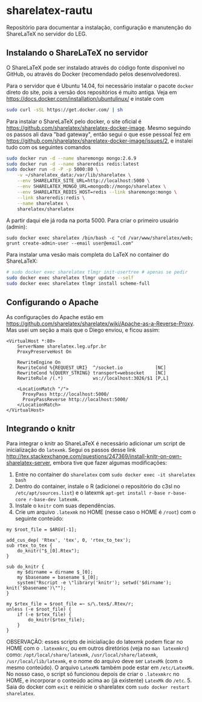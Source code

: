 # sharelatex-rautu

Repositório para documentar a instalação, configuração e manutenção do
ShareLaTeX no servidor do LEG. 

## Instalando o ShareLaTeX no servidor

O ShareLaTeX pode ser instalado através do código fonte disponível no
GitHub, ou através do Docker (recomendado pelos desenvolvedores).

Para o servidor que é Ubuntu 14.04, foi necessário instalar o pacote
`docker` direto do site, pois a versão dos repositórios é muito antiga.
Veja em https://docs.docker.com/installation/ubuntulinux/ e instale com

```sh
sudo curl -sSL https://get.docker.com/ | sh
```

Para instalar o ShareLaTeX pelo docker, o site oficial é
https://github.com/sharelatex/sharelatex-docker-image. Mesmo seguindo os
passos ali dava "bad gateway", então segui o que esse pessoal fez em
https://github.com/sharelatex/sharelatex-docker-image/issues/2, e
instalei tudo com os seguintes comandos

```sh
sudo docker run -d --name sharemongo mongo:2.6.9
sudo docker run -d --name shareredis redis:latest
sudo docker run -d -P -p 5000:80 \
    -v ~/sharelatex_data:/var/lib/sharelatex \
    --env SHARELATEX_SITE_URL=http://localhost:5000 \
    --env SHARELATEX_MONGO_URL=mongodb://mongo/sharelatex \
    --env SHARELATEX_REDIS_HOST=redis --link sharemongo:mongo \
    --link shareredis:redis \
    --name sharelatex \
    sharelatex/sharelatex
```

A partir daqui ele já roda na porta 5000. Para criar o primeiro usuário
(admin):

```{r}
sudo docker exec sharelatex /bin/bash -c "cd /var/www/sharelatex/web; grunt create-admin-user --email user@email.com"
```

Para instalar uma vesão mais completa do LaTeX no container do
ShareLaTeX:

```sh
# sudo docker exec sharelatex tlmgr init-usertree # apenas se pedir
sudo docker exec sharelatex tlmgr update --self
sudo docker exec sharelatex tlmgr install scheme-full
```

## Configurando o Apache

As configurações do Apache estão em
https://github.com/sharelatex/sharelatex/wiki/Apache-as-a-Reverse-Proxy. Mas
usei um seção a mais que o Diego enviou, e ficou assim:

```
<VirtualHost *:80>
    ServerName sharelatex.leg.ufpr.br
    ProxyPreserveHost On

    RewriteEngine On
    RewriteCond %{REQUEST_URI}  ^/socket.io            [NC]
    RewriteCond %{QUERY_STRING} transport=websocket    [NC]
    RewriteRule /(.*)           ws://localhost:3026/$1 [P,L]

    <LocationMatch "/">
      ProxyPass http://localhost:5000/
      ProxyPassReverse http://localhost:5000/
    </LocationMatch>
</VirtualHost>
```

## Integrando o knitr

Para integrar o knitr ao ShareLaTeX é necessário adicionar um script de
inicialização do `latexmk`. Segui os passos desse link
http://tex.stackexchange.com/questions/247369/install-knitr-on-own-sharelatex-server,
embora tive que fazer algumas modificações:

1. Entre no container do `sharelatex` com `sudo docker exec -it
   sharelatex bash`
2. Dentro do container, instale o R (adicionei o repositório do c3sl no
   `/etc/apt/sources.list`) e o latexmk `apt-get install r-base
   r-base-core r-base-dev latexmk`.
3. Instale o `knitr` com suas dependências.
4. Crie um arquivo `.latexmk` no HOME (nesse caso o HOME é `/root`) com
o seguinte conteúdo:
```
my $root_file = $ARGV[-1];

add_cus_dep( 'Rtex', 'tex', 0, 'rtex_to_tex');
sub rtex_to_tex {
    do_knitr("$_[0].Rtex");
}

sub do_knitr {
    my $dirname = dirname $_[0];
    my $basename = basename $_[0];
    system("Rscript -e \"library('knitr'); setwd('$dirname'); knit('$basename')\"");
}

my $rtex_file = $root_file =~ s/\.tex$/.Rtex/r;
unless (-e $root_file) {
    if (-e $rtex_file) {
        do_knitr($rtex_file);
    }
}
```
OBSERVAÇÃO: esses scripts de inicialiação do latexmk podem ficar no HOME
com o `.latexmkrc`, ou em outros diretórios (veja no `man latexmkrc`)
como: `/opt/local/share/latexmk`, `/usr/local/share/latexmk`,
`/usr/local/lib/latexmk`, e o nome do arquivo deve ser `LatexMk` (com o
mesmo conteúdo). O arquivo `LatexMk` também pode estar em
`/etc/LatexMk`. No nosso caso, o script só funcionou depois de criar o
`.latexmkrc` no HOME, e incorporar o conteúdo acima ao (já existente)
`LatexMk` do `/etc`.
5. Saia do docker com `exit` e reinicie o sharelatex com `sudo docker
   restart sharelatex`.
